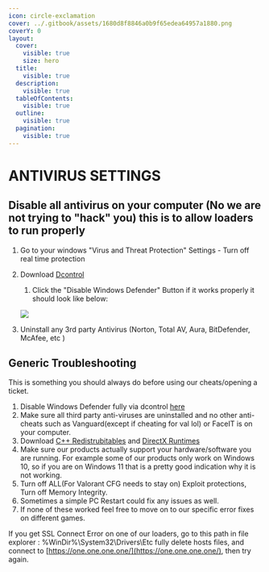 ```yaml
---
icon: circle-exclamation
cover: ../.gitbook/assets/1680d8f8846a0b9f65edea64957a1880.png
coverY: 0
layout:
  cover:
    visible: true
    size: hero
  title:
    visible: true
  description:
    visible: true
  tableOfContents:
    visible: true
  outline:
    visible: true
  pagination:
    visible: true
---
```


# ANTIVIRUS SETTINGS

## Disable all antivirus on your computer (No we are not trying to "hack" you) this is to allow loaders to run properly

1. Go to your windows "Virus and Threat Protection" Settings - Turn off real time protection
2.  Download [Dcontrol](https://mega.nz/file/BUYzWaLK#KWBp5lzXXxs4\_tWMTnWTVHfWyrSF6rRi10JBbMkpRls)

    1. Click the "Disable Windows Defender" Button if it works properly it should look like below:

    ![](../.gitbook/assets/image\_2024-08-20\_083859552.png)
3. Uninstall any 3rd party Antivirus (Norton, Total AV, Aura, BitDefender, McAfee, etc )

## Generic Troubleshooting

This is something you should always do before using our cheats/opening a ticket.

1. Disable Windows Defender fully via dcontrol [here](https://storage.eclipsed.top/moddingassociation/dcontrol.rar)
2. Make sure all third party anti-viruses are uninstalled and no other anti-cheats such as Vanguard(except if cheating for val lol) or FaceIT is on your computer.
3. Download [C++ Redistrubitables](https://www.techpowerup.com/download/visual-c-redistributable-runtime-package-all-in-one/) and [DirectX Runtimes](https://www.microsoft.com/en-us/download/details.aspx?id=35)
4. Make sure our products actually support your hardware/software you are running. For example some of our products only work on Windows 10, so if you are on Windows 11 that is a pretty good indication why it is not working.
5. Turn off ALL(For Valorant CFG needs to stay on) Exploit protections, Turn off Memory Integrity.
6. Sometimes a simple PC Restart could fix any issues as well.
7. If none of these worked feel free to move on to our specific error fixes on different games.



If you get SSL Connect Error on one of our loaders, go to this path in file explorer : %WinDir%\System32\Drivers\Etc fully delete hosts files, and connect to [https://one.one.one.one/](https://one.one.one.one/), then try again.
